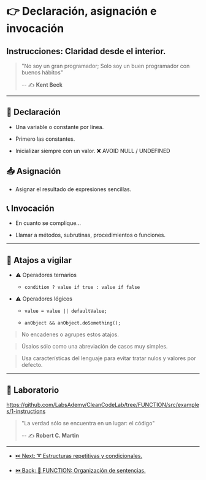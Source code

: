 # 👉 Declaración, asignación e invocación

## Instrucciones: Claridad desde el interior.

> "No soy un gran programador; Solo soy un buen programador con buenos hábitos"
>
> -- ✍️ **Kent Beck**

---

## 👶 Declaración

- Una variable o constante por línea.

- Primero las constantes.

- Inicializar siempre con un valor. ❌ AVOID NULL / UNDEFINED

## 📥 Asignación

- Asignar el resultado de expresiones sencillas.

## 📞 Invocación

- En cuanto se complique...

- Llamar a métodos, subrutinas, procedimientos o funciones.

---

## 👮 Atajos a vigilar

- ⚠️ Operadores ternarios

    - `condition ? value if true : value if false`

- ⚠️ Operadores lógicos

    - `value = value || defaultValue;`

    - `anObject && anObject.doSomething();`

> No encadenes o agrupes estos atajos.

> Úsalos sólo como una abreviación de casos muy simples.

> Usa características del lenguaje para evitar tratar nulos y valores por defecto.

---

## 📝 Laboratorio

https://github.com/LabsAdemy/CleanCodeLab/tree/FUNCTION/src/examples/1-instructions

> "La verdad sólo se encuentra en un lugar: el código"
>
> -- ✍️ **Robert C. Martin**

---

- [⏭️ Next: ➰ Estructuras repetitivas y condicionales.](./2-estructuras_repetitivas_y_condicionales.md)

- [⏮️ Back: 🔀 FUNCTION: Organización de sentencias.](https://github.com/LabsAdemy/CleanCodeLab/tree/FUNCTION)